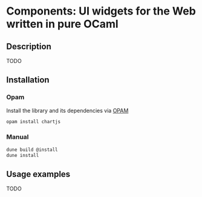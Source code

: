 # Components: UI widgets for the Web written in pure OCaml

## Description
TODO

## Installation

### Opam
Install the library and its dependencies via [OPAM][opam]

[opam]: http://opam.ocaml.org

```bash
opam install chartjs
```

### Manual
```bash
dune build @install
dune install
```

## Usage examples
TODO
